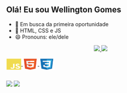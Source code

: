 ## Olá! Eu sou Wellington Gomes

- 🔭 Em busca da primeira oportunidade
- 🌱 HTML, CSS e JS
- 😄 Pronouns: ele/dele

<div align="center">
  <a href="https://github.com/WelllGss">
  <img  height="180em" src="https://github-readme-stats.vercel.app/api?username=welllgss&show_icons=true&theme=tokyonight&include_all_commits=true&count_private=true"/>
  <img  height="180em" src="https://github-readme-stats.vercel.app/api/top-langs/?username=welllgss&layout=compact&langs_count=7&theme=tokyonight"/>
</div>

<div style="display: inline_block"><br>
  <img align="center" alt="Welll-Js" height="30" width="40" src="https://raw.githubusercontent.com/devicons/devicon/master/icons/javascript/javascript-plain.svg">
  <img align="center" alt="Welll-HTML" height="30" width="40" src="https://raw.githubusercontent.com/devicons/devicon/master/icons/html5/html5-original.svg">
  <img align="center" alt="Welll-CSS" height="30" width="40" src="https://raw.githubusercontent.com/devicons/devicon/master/icons/css3/css3-original.svg">
</div>

##

<div>
  <a href="https://www.instagram.com/we_devs/" target="_blank"><img src="https://img.shields.io/badge/-Instagram-%23E4405F?style=for-the-badge&logo=instagram&logoColor=white" target="_blank"></a>
    <a href = "mailto:wellingtongss9408@gmail.com"><img src="https://img.shields.io/badge/-Gmail-%23333?style=for-the-badge&logo=gmail&logoColor=white" target="_blank"></a>
</div>
